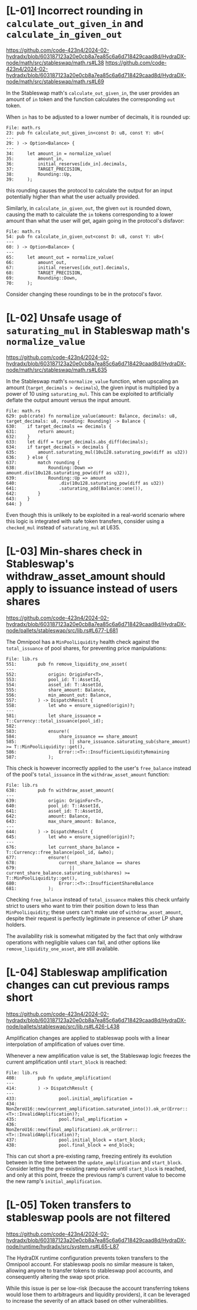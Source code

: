 # [L-01] Incorrect rounding in `calculate_out_given_in` and `calculate_in_given_out`

https://github.com/code-423n4/2024-02-hydradx/blob/603187123a20e0cb8a7ea85c6a6d718429caad8d/HydraDX-node/math/src/stableswap/math.rs#L38
https://github.com/code-423n4/2024-02-hydradx/blob/603187123a20e0cb8a7ea85c6a6d718429caad8d/HydraDX-node/math/src/stableswap/math.rs#L69

In the Stableswap math's `calculate_out_given_in`, the user provides an amount of `in` token and the function calculates the corresponding `out` token.

When `in` has to be adjusted to a lower number of decimals, it is rounded up:
```
File: math.rs
23: pub fn calculate_out_given_in<const D: u8, const Y: u8>(
---
29: ) -> Option<Balance> {
---
34: 	let amount_in = normalize_value(
35: 		amount_in,
36: 		initial_reserves[idx_in].decimals,
37: 		TARGET_PRECISION,
38: 		Rounding::Up,
39: 	);
```
this rounding causes the protocol to calculate the output for an input potentially higher than what the user actually provided.

Similarly, in `calculate_in_given_out`, the given `out` is rounded down, causing the math to calculate the `in` tokens corresponding to a lower amount than what the user will get, again going in the protocol's disfavor:

```
File: math.rs
54: pub fn calculate_in_given_out<const D: u8, const Y: u8>(
---
60: ) -> Option<Balance> {
---
65: 	let amount_out = normalize_value(
66: 		amount_out,
67: 		initial_reserves[idx_out].decimals,
68: 		TARGET_PRECISION,
69: 		Rounding::Down,
70: 	);
```

Consider changing these roundings to be in the protocol's favor.

# [L-02] Unsafe usage of `saturating_mul` in Stableswap math's `normalize_value`

https://github.com/code-423n4/2024-02-hydradx/blob/603187123a20e0cb8a7ea85c6a6d718429caad8d/HydraDX-node/math/src/stableswap/math.rs#L635

In the Stableswap math's `normalize_value` function, when upscaling an amount (`target_decimals > decimals`), the given input is multiplied by a power of 10 using `saturating_mul`. This can be exploited to artificially deflate the output amount versus the input amount.

```
File: math.rs
629: pub(crate) fn normalize_value(amount: Balance, decimals: u8, target_decimals: u8, rounding: Rounding) -> Balance {
630: 	if target_decimals == decimals {
631: 		return amount;
632: 	}
633: 	let diff = target_decimals.abs_diff(decimals);
634: 	if target_decimals > decimals {
635: 		amount.saturating_mul(10u128.saturating_pow(diff as u32))
636: 	} else {
637: 		match rounding {
638: 			Rounding::Down => amount.div(10u128.saturating_pow(diff as u32)),
639: 			Rounding::Up => amount
640: 				.div(10u128.saturating_pow(diff as u32))
641: 				.saturating_add(Balance::one()),
642: 		}
643: 	}
644: }
```

Even though this is unlikely to be exploited in a real-world scenario where this logic is integrated with safe token transfers, consider using a `checked_mul` instead of `saturating_mul` at L635.

# [L-03] Min-shares check in Stableswap's withdraw_asset_amount should apply to issuance instead of users shares

https://github.com/code-423n4/2024-02-hydradx/blob/603187123a20e0cb8a7ea85c6a6d718429caad8d/HydraDX-node/pallets/stableswap/src/lib.rs#L677-L681

The Omnipool has a `MinPoolLiquidity` health check against the `total_issuance` of pool shares, for preventing price manipulations:

```
File: lib.rs
551: 		pub fn remove_liquidity_one_asset(
---
552: 			origin: OriginFor<T>,
553: 			pool_id: T::AssetId,
554: 			asset_id: T::AssetId,
555: 			share_amount: Balance,
556: 			min_amount_out: Balance,
557: 		) -> DispatchResult {
558: 			let who = ensure_signed(origin)?;
---
581: 			let share_issuance = T::Currency::total_issuance(pool_id);
582: 
583: 			ensure!(
584: 				share_issuance == share_amount
585: 					|| share_issuance.saturating_sub(share_amount) >= T::MinPoolLiquidity::get(),
586: 				Error::<T>::InsufficientLiquidityRemaining
587: 			);
```

This check is however incorrectly applied to the user's `free_balance` instead of the pool's `total_issuance` in the `withdraw_asset_amount` function: 

```
File: lib.rs
638: 		pub fn withdraw_asset_amount(
---
639: 			origin: OriginFor<T>,
640: 			pool_id: T::AssetId,
641: 			asset_id: T::AssetId,
642: 			amount: Balance,
643: 			max_share_amount: Balance,
---
644: 		) -> DispatchResult {
645: 			let who = ensure_signed(origin)?;
---
676: 			let current_share_balance = T::Currency::free_balance(pool_id, &who);
677: 			ensure!(
678: 				current_share_balance == shares
679: 					|| current_share_balance.saturating_sub(shares) >= T::MinPoolLiquidity::get(),
680: 				Error::<T>::InsufficientShareBalance
681: 			);
```

Checking `free_balance` instead of `total_issuance` makes this check unfairly strict to users who want to trim their position down to less than `MinPoolLiquidity`; these users can't make use of `withdraw_asset_amount`, despite their request is perfectly legitimate in presence of other LP share holders.

The availability risk is somewhat mitigated by the fact that only withdraw operations with negligible values can fail, and other options like `remove_liquidity_one_asset`, are still available.

# [L-04] Stableswap amplification changes can cut previous ramps short

https://github.com/code-423n4/2024-02-hydradx/blob/603187123a20e0cb8a7ea85c6a6d718429caad8d/HydraDX-node/pallets/stableswap/src/lib.rs#L426-L438

Amplification changes are applied to stableswap pools with a linear interpolation of amplification of values over time. 

Whenever a new amplification value is set, the Stableswap logic freezes the current amplification until `start_block` is reached:

```
File: lib.rs
408: 		pub fn update_amplification(
---
414: 		) -> DispatchResult {
---
433: 				pool.initial_amplification =
434: 					NonZeroU16::new(current_amplification.saturated_into()).ok_or(Error::<T>::InvalidAmplification)?;
435: 				pool.final_amplification =
436: 					NonZeroU16::new(final_amplification).ok_or(Error::<T>::InvalidAmplification)?;
437: 				pool.initial_block = start_block;
438: 				pool.final_block = end_block;
```

This can cut short a pre-existing ramp, freezing entirely its evolution between in the time between the `update_amplification` and `start_block`.
Consider letting the pre-existing ramp evolve until `start_block` is reached, and only at this point, freeze the previous ramp's current value to become the new ramp's `initial_amplification`.

# [L-05] Token transfers to stableswap pools are not filtered

https://github.com/code-423n4/2024-02-hydradx/blob/603187123a20e0cb8a7ea85c6a6d718429caad8d/HydraDX-node/runtime/hydradx/src/system.rs#L65-L87

The HydraDX runtime configuration prevents token transfers to the Omnipool account. For stableswap pools no similar measure is taken, allowing anyone to transfer tokens to stableswap pool accounts, and consequently altering the swap spot price.

While this issue is per se low-risk (because the account transferring tokens would lose them to arbitrageurs and liquidity providers), it can be leveraged to increase the severity of an attack based on other vulnerabilities.